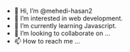 - 👋 Hi, I’m @mehedi-hasan2
- 👀 I’m interested in web development.
- 🌱 I’m currently learning Javascript.
- 💞️ I’m looking to collaborate on ...
- 📫 How to reach me ...

<!---
mehedi-hasan2/mehedi-hasan2 is a ✨ special ✨ repository because its `README.md` (this file) appears on your GitHub profile.
You can click the Preview link to take a look at your changes.
--->
